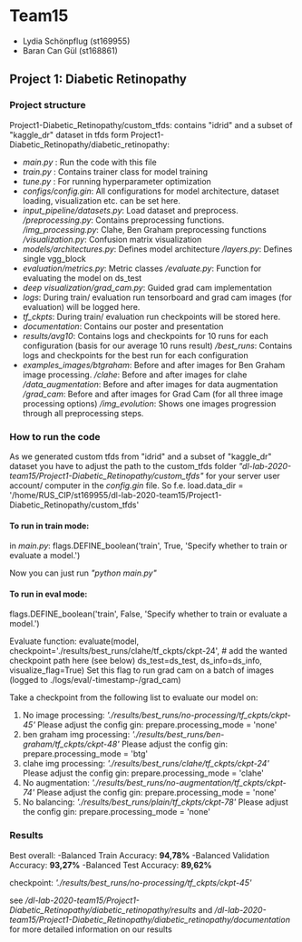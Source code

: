# Team15
- Lydia Schönpflug (st169955)
- Baran Can Gül (st168861)

## Project 1: Diabetic Retinopathy

### Project structure
Project1-Diabetic_Retinopathy/custom_tfds: contains "idrid" and a subset of "kaggle_dr" dataset in tfds form
Project1-Diabetic_Retinopathy/diabetic_retinopathy:
- *main.py* : Run the code with this file
- *train.py* : Contains trainer class for model training
- *tune.py* : For running hyperparameter optimization
- *configs/config.gin*: All configurations for model architecture, dataset loading, visualization etc. can be set here.
- *input_pipeline/datasets.py*: Load dataset and preprocess.
                */preprocessing.py*: Contains preprocessing functions.
                */img_processing.py*: Clahe, Ben Graham preprocessing functions
                */visualization.py*: Confusion matrix visualization
- *models/architectures.py*: Defines model architecture
        */layers.py*: Defines single vgg_block
- *evaluation/metrics.py*: Metric classes
            */evaluate.py*: Function for evaluating the model on ds_test
- *deep visualization/grad_cam.py*: Guided grad cam implementation
- *logs*: During train/ evaluation run tensorboard and grad cam images (for evaluation) will be logged here.
- *tf_ckpts*: During train/ evaluation run checkpoints will be stored here.
- *documentation*: Contains our poster and presentation
- *results/avg10*: Contains logs and checkpoints for 10 runs for each configuration (basis for our average 10 runs result)
         */best_runs*: Contains logs and checkpoints for the best run for each configuration
- *examples_images/btgraham*: Before and after images for Ben Graham image processing.
                 */clahe*: Before and after images for clahe
                */data_augmentation*: Before and after images for data augmentation
                 */grad_cam*: Before and after images for Grad Cam (for all three image processing options)
                 */img_evolution*: Shows one images progression through all preprocessing steps.

### How to run the code
As we generated custom tfds from "idrid" and a subset of "kaggle_dr" dataset you have to adjust the path to the custom_tfds folder
*"dl-lab-2020-team15/Project1-Diabetic_Retinopathy/custom_tfds"* for your server user account/ computer in the *config.gin* file.
So f.e. load.data_dir = '/home/RUS_CIP/st169955/dl-lab-2020-team15/Project1-Diabetic_Retinopathy/custom_tfds'

#### To run in train mode:
in *main.py*:
flags.DEFINE_boolean('train', True, 'Specify whether to train or evaluate a model.')

Now you can just run *"python main.py"*

#### To run in eval mode:
flags.DEFINE_boolean('train', False, 'Specify whether to train or evaluate a model.')

Evaluate function:
evaluate(model,
         checkpoint='./results/best_runs/clahe/tf_ckpts/ckpt-24', # add the wanted checkpoint path here (see below)
         ds_test=ds_test,
         ds_info=ds_info,
         visualize_flag=True) Set this flag to run grad cam on a batch of images (logged to ./logs/eval/-timestamp-/grad_cam)

Take a checkpoint from the following list to evaluate our model on:
1. No image processing:       *'./results/best_runs/no-processing/tf_ckpts/ckpt-45'*
   Please adjust the config gin: prepare.processing_mode = 'none'
2. ben graham img processing: *'./results/best_runs/ben-graham/tf_ckpts/ckpt-48'*
   Please adjust the config gin: prepare.processing_mode = 'btg' 
3. clahe img processing:      *'./results/best_runs/clahe/tf_ckpts/ckpt-24'*
   Please adjust the config gin: prepare.processing_mode = 'clahe'
4. No augmentation:           *'./results/best_runs/no-augmentation/tf_ckpts/ckpt-74'*
   Please adjust the config gin: prepare.processing_mode = 'none'
5. No balancing:              *'./results/best_runs/plain/tf_ckpts/ckpt-78'*
   Please adjust the config gin: prepare.processing_mode = 'none'

### Results
Best overall: 
-Balanced Train Accuracy: **94,78%**
-Balanced Validation Accuracy: **93,27%**
-Balanced Test Accuracy: **89,62%**

checkpoint: *'./results/best_runs/no-processing/tf_ckpts/ckpt-45'*

see */dl-lab-2020-team15/Project1-Diabetic_Retinopathy/diabetic_retinopathy/results* and */dl-lab-2020-team15/Project1-Diabetic_Retinopathy/diabetic_retinopathy/documentation* for more detailed information on our results
